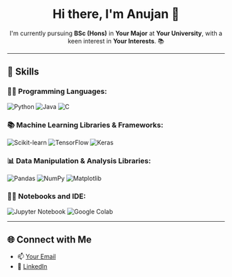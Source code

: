 <h1 align="center">Hi there, I'm Anujan 👋</h1>

<p align="center">
  I'm currently pursuing <b>BSc (Hons)</b> in <b>Your Major</b> at <b>Your University</b>, 
  with a keen interest in <b>Your Interests</b>. 📚
</p>

---

## 🚀 Skills

### 👨‍💻 Programming Languages:
![Python](https://img.shields.io/badge/Python-3776AB?style=for-the-badge&logo=python&logoColor=white)
![Java](https://img.shields.io/badge/Java-ED8B00?style=for-the-badge&logo=java&logoColor=white)
![C](https://img.shields.io/badge/C-00599C?style=for-the-badge&logo=c&logoColor=white)

### 📚 Machine Learning Libraries & Frameworks:
![Scikit-learn](https://img.shields.io/badge/scikit--learn-F7931E?style=for-the-badge&logo=scikit-learn&logoColor=white)
![TensorFlow](https://img.shields.io/badge/TensorFlow-FF6F00?style=for-the-badge&logo=tensorflow&logoColor=white)
![Keras](https://img.shields.io/badge/Keras-D00000?style=for-the-badge&logo=keras&logoColor=white)

### 📊 Data Manipulation & Analysis Libraries:
![Pandas](https://img.shields.io/badge/Pandas-150458?style=for-the-badge&logo=pandas&logoColor=white)
![NumPy](https://img.shields.io/badge/NumPy-013243?style=for-the-badge&logo=numpy&logoColor=white)
![Matplotlib](https://img.shields.io/badge/Matplotlib-ff8c00?style=for-the-badge&logo=matplotlib&logoColor=white)

### 🧑‍🏫 Notebooks and IDE:
![Jupyter Notebook](https://img.shields.io/badge/Jupyter-F37626?style=for-the-badge&logo=jupyter&logoColor=white)
![Google Colab](https://img.shields.io/badge/Google_Colab-F9AB00?style=for-the-badge&logo=google-colab&logoColor=white)

---

## 🌐 Connect with Me

- 📫 [Your Email](anujananu812@gmail.com)
- 💼 [LinkedIn]([https://linkedin.com/in/your-profile](https://www.linkedin.com/in/anujan-nanthakumar-8b38a1267/))
